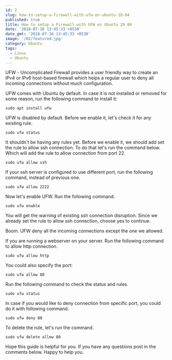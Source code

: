```yaml
---
id: 2
slug: how-to-setup-a-firewall-with-ufw-on-ubuntu-18-04
published: true
title: How to setup a Firewall with UFW on Ubuntu 20.04
date: '2018-07-16 13:45:33 +0530'
date_gmt: '2018-07-16 13:45:33 +0530'
image: '/02/featured.jpg'
category: Ubuntu
tags:
  - Linux
  - Ubuntu
---
```


UFW - Uncomplicated Firewall provides a user friendly way to create an IPv4 or IPv6 host-based firewall which helps a regular user to deny all incoming connections without much configuration.

UFW comes with Ubuntu by default. In case it is not installed or removed for some reason, run the following command to install it:

```
sudo apt install ufw
```

UFW is disabled by default. Before we enable it, let's check it for any existing rule.

```
sudo ufw status
```

It shouldn't be having any rules yet. Before we enable it, we should add set the rule to allow ssh connection. To do that let's run the command below. Which will add the rule to allow connection from port 22.

```
sudo ufw allow ssh
```

If your ssh server is configured to use different port, run the following command, instead of previous one.

```
sudo ufw allow 2222
```

Now let's enable UFW. Run the following command.

```
sudo ufw enable
```

You will get the warning of existing ssh connection disruption. Since we already set the rule to allow ssh connection, choose yes to continue.

Boom. UFW deny all the incoming connections except the one we allowed.

If you are running a webserver on your server. Run the following command to allow http connection.

```
sudo ufw allow http
```

You could also specify the port:

```
sudo ufw allow 80
```

Run the following command to check the status and rules.

```
sudo ufw status
```

In case if you would like to deny connection from specific port, you could do it with following command.

```
sudo ufw deny 80
```

To delete the rule, let's run the command.

```
sudo ufw delete allow 80
```

Hope this guide is helpful for you. If you have any questions post in the comments below. Happy to help you.
